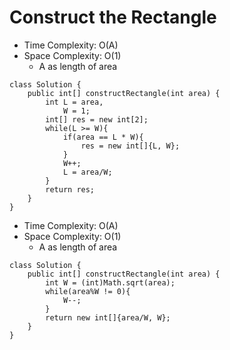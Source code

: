 # Construct the Rectangle

- Time Complexity: O(A)
- Space Complexity: O(1)
  - A as length of area

```
class Solution {
    public int[] constructRectangle(int area) {
        int L = area,
            W = 1;
        int[] res = new int[2];
        while(L >= W){
            if(area == L * W){
                res = new int[]{L, W};
            }
            W++;
            L = area/W;
        }
        return res;
    }
}
```

- Time Complexity: O(A)
- Space Complexity: O(1)
  - A as length of area

```
class Solution {
    public int[] constructRectangle(int area) {
        int W = (int)Math.sqrt(area);
        while(area%W != 0){
            W--;
        }
        return new int[]{area/W, W};
    }
}
```
